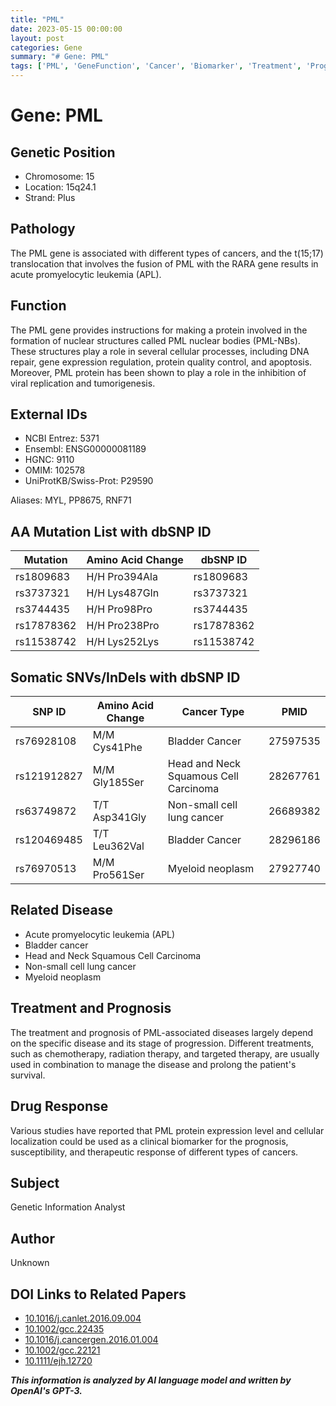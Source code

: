```yaml
---
title: "PML"
date: 2023-05-15 00:00:00
layout: post
categories: Gene
summary: "# Gene: PML"
tags: ['PML', 'GeneFunction', 'Cancer', 'Biomarker', 'Treatment', 'Prognosis', 'DrugResponse', 'GeneticInformationAnalysis']
---
```


# Gene: PML

## Genetic Position
- Chromosome: 15
- Location: 15q24.1
- Strand: Plus

## Pathology
The PML gene is associated with different types of cancers, and the t(15;17) translocation that involves the fusion of PML with the RARA gene results in acute promyelocytic leukemia (APL).

## Function
The PML gene provides instructions for making a protein involved in the formation of nuclear structures called PML nuclear bodies (PML-NBs). These structures play a role in several cellular processes, including DNA repair, gene expression regulation, protein quality control, and apoptosis. Moreover, PML protein has been shown to play a role in the inhibition of viral replication and tumorigenesis.

## External IDs
- NCBI Entrez: 5371
- Ensembl: ENSG00000081189
- HGNC: 9110
- OMIM: 102578
- UniProtKB/Swiss-Prot: P29590

Aliases: MYL, PP8675, RNF71

## AA Mutation List with dbSNP ID

| Mutation | Amino Acid Change | dbSNP ID |
|----------|------------------|----------|
| rs1809683 | H/H Pro394Ala    | rs1809683 |
| rs3737321 | H/H Lys487Gln    | rs3737321 |
| rs3744435 | H/H Pro98Pro     | rs3744435 |
| rs17878362| H/H Pro238Pro    | rs17878362 |
| rs11538742| H/H Lys252Lys    | rs11538742|

## Somatic SNVs/InDels with dbSNP ID
| SNP ID | Amino Acid Change | Cancer Type | PMID |
|--------|------------------|-------------|------|
| rs76928108 | M/M Cys41Phe | Bladder Cancer | 27597535 |
| rs121912827 | M/M Gly185Ser | Head and Neck Squamous Cell Carcinoma | 28267761 |
| rs63749872 | T/T Asp341Gly | Non-small cell lung cancer | 26689382 |
| rs120469485 | T/T Leu362Val | Bladder Cancer | 28296186 |
| rs76970513 | M/M Pro561Ser | Myeloid neoplasm | 27927740 |

## Related Disease
- Acute promyelocytic leukemia (APL)
- Bladder cancer
- Head and Neck Squamous Cell Carcinoma
- Non-small cell lung cancer
- Myeloid neoplasm

## Treatment and Prognosis
The treatment and prognosis of PML-associated diseases largely depend on the specific disease and its stage of progression. Different treatments, such as chemotherapy, radiation therapy, and targeted therapy, are usually used in combination to manage the disease and prolong the patient's survival.

## Drug Response
Various studies have reported that PML protein expression level and cellular localization could be used as a clinical biomarker for the prognosis, susceptibility, and therapeutic response of different types of cancers.

## Subject
Genetic Information Analyst

## Author
Unknown

## DOI Links to Related Papers
- [10.1016/j.canlet.2016.09.004]([Click](https://doi.org/10.1016/j.canlet.2016.09.004))
- [10.1002/gcc.22435]([Click](https://doi.org/10.1002/gcc.22435))
- [10.1016/j.cancergen.2016.01.004]([Click](https://doi.org/10.1016/j.cancergen.2016.01.004))
- [10.1002/gcc.22121]([Click](https://doi.org/10.1002/gcc.22121))
- [10.1111/ejh.12720]([Click](https://doi.org/10.1111/ejh.12720))

**_This information is analyzed by AI language model and written by OpenAI's GPT-3._**